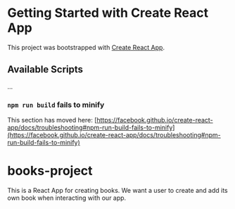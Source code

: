 # Getting Started with Create React App

This project was bootstrapped with [Create React App](https://github.com/facebook/create-react-app).

## Available Scripts
...
### `npm run build` fails to minify

This section has moved here: [https://facebook.github.io/create-react-app/docs/troubleshooting#npm-run-build-fails-to-minify](https://facebook.github.io/create-react-app/docs/troubleshooting#npm-run-build-fails-to-minify)

# books-project
This is a React App for creating books. We want a user to create and add its own book when interacting with our app.
